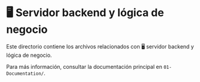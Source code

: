 # 🖥️  Servidor backend y lógica de negocio

Este directorio contiene los archivos relacionados con 🖥️  servidor backend y lógica de negocio.

Para más información, consultar la documentación principal en `01-Documentation/`.
